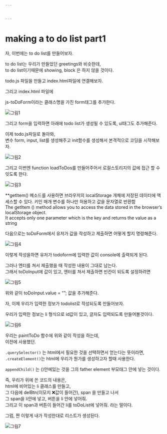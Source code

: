 ```yaml
---


---
```


<h1 id="making-a-to-do-list-part1">making a to do list part1</h1>
<p>자, 이번에는 to do list를 만들어보자.</p>
<p>to do list는 우리가 만들었던 greetings와 비슷한데,<br>
to do list이기때문에 showing, block 은 하지 않을 것이다.</p>
<p>todo.js 파일을 만들고 index.html파일에 연결해보자.</p>
<p>그리고 index.html 파일에</p>
<p>js-toDoForm이라는 클래스명을 가진 form태그를 추가한다.</p>
<p><img src="https://user-images.githubusercontent.com/61774575/80332293-641ef600-8885-11ea-807f-400af81345a1.jpg" alt="그림1"></p>
<p>그리고 form을 입력하면 아래에 todo list가 생성될 수 있도록, ul태그도 추가해준다.</p>
<p>이제 todo.js파일로 돌아와,<br>
변수 form, input, list를 생성해주고 init함수를 생성해서 본격적으로 코딩을 시작해보자.</p>
<p><img src="https://user-images.githubusercontent.com/61774575/80333235-55860e00-8888-11ea-8146-bb9a762f1226.jpg" alt="그림2"></p>
<p>그리고 이번엔 function loadToDos를 만들어주어서 로컬스토리지의 값에 접근 할 수 잇도록 한다.</p>
<p><img src="https://user-images.githubusercontent.com/61774575/80334172-5ff5d700-888b-11ea-9ca7-7c9e2f9a0cb6.jpg" alt="그림3"></p>
<p>**getItem() 메소드를 사용하면 브라우저의 localStorage 개체에 저장된 데이터에 액세스할 수 있다. 키인 매개 변수를 하나만 허용하고 값을 문자열로 반환함<br>
The getItem () method allows you to access the data stored in the browser’s localStorage object.<br>
It accepts only one parameter which is the key and returns the value as a string</p>
<p>다음으로는 toDoForm에서 유저가 값을 작성하고 제출하면 어떻게 할지 명령해준다.</p>
<p><img src="https://user-images.githubusercontent.com/61774575/80334468-4ef99580-888c-11ea-9a01-a8166aa650aa.jpg" alt="그림4"></p>
<p>이렇게 작성을하면 유저가 todoform에 입력한 값이 console에 출력되게 된다.</p>
<p>그러나 엔터를 쳐서 제출했을 때 작성한 내용이 그대로 남는다.<br>
그래서 toDoInput에 값이 있고, 엔터를 쳐서 제출하면 빈칸이 되도록 설정하려면</p>
<p><img src="https://user-images.githubusercontent.com/61774575/80335015-faefb080-888d-11ea-86dc-a4e7e82e385d.jpg" alt="그림5"></p>
<p>위와 같이 toDoInput.value = “”; 값을 추가해준다.</p>
<p>자, 이제 우리가 입력한 정보가 todolist로 작성되도록 만들어보자.</p>
<p>우리가 입력한 정보는 li 형식으로 id값이 있고, 글자도 입력되도록 만들어볼것이다.</p>
<p><img src="https://user-images.githubusercontent.com/61774575/80335783-4c993a80-8890-11ea-8f3f-5f8cd7155b83.jpg" alt="그림6"></p>
<p>우리는 paintToDo 함수에 위와 같이 작성을 하는데,<br>
이전에 사용했던.</p>
<p><code>.querySelector()</code> 는 html에서 필요한 것을 선택하면서 얻는다는 뜻이라면,<br>
<code>.createElement()</code>는 html에 우리가 뭔가를 생성하고자 할때 사용한다.</p>
<p><code>appendChild()</code> 는 ()안에있는 것을 그의 father element 부모태그 안에 넣는 것이다.</p>
<p>즉, 우리가 위에 쓴 코드의 내용은,<br>
html에 비어있는 li 클래스를 만들고,<br>
그 다음에 delBtn(이모지 ❌값이 들어간), span 을 만들고 나서<br>
그 span을 li안에 넣고, 버튼을 li 안에 넣어줘.<br>
그리고 이 span과 버튼이 들어간 li를 toDoList에 넣어줘. 라는 말이다.</p>
<p>그럼, 짠 이렇게 내가 작성한대로 리스트가 생성된다.</p>
<p><img src="https://user-images.githubusercontent.com/61774575/80336067-2627cf00-8891-11ea-9563-16621e7ce8e6.jpg" alt="그림7"></p>

